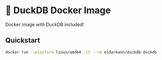 # 🦆 DuckDB Docker Image

Docker image with DuckDB included!

## Quickstart

```bash
docker run --platform linux/amd64 -it --rm eldarkann/duckdb duckdb
```
